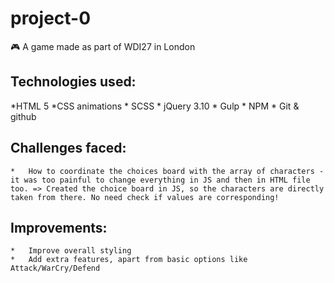 # project-0
🎮 A game made as part of WDI27 in London

## Technologies used:
*HTML 5
*CSS animations
	*	SCSS
	*	jQuery 3.10
	*	Gulp
	*	NPM
	*	Git & github

## Challenges faced:
	*	How to coordinate the choices board with the array of characters - it was too painful to change everything in JS and then in HTML file too. => Created the choice board in JS, so the characters are directly taken from there. No need check if values are corresponding!

## Improvements:
	*	Improve overall styling
	*	Add extra features, apart from basic options like Attack/WarCry/Defend
